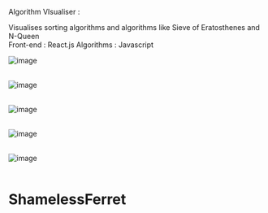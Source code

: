 Algorithm VIsualiser : </br>

Visualises sorting algorithms and algorithms like Sieve of Eratosthenes and N-Queen </br>
Front-end : React.js
Algorithms : Javascript </br>


![image](https://github.com/Ruturaj-7802/AlgorithmVisualiser/assets/76171596/97e656ad-dc92-49f7-8baf-f98d1e65a070) </br> </br>

![image](https://github.com/Ruturaj-7802/AlgorithmVisualiser/assets/76171596/e82d8ce1-21b5-4c11-bd7d-3af4a6412adf) </br></br>

![image](https://github.com/Ruturaj-7802/AlgorithmVisualiser/assets/76171596/e1c6a5e7-84de-4ef7-898c-3ef7e817bd71) </br></br>

![image](https://github.com/Ruturaj-7802/AlgorithmVisualiser/assets/76171596/98921faa-9646-4be7-967b-7d0256edd880) </br></br>

![image](https://github.com/Ruturaj-7802/AlgorithmVisualiser/assets/76171596/8329ee57-e8a5-4127-832a-40d84660d268) </br></br>



# ShamelessFerret

